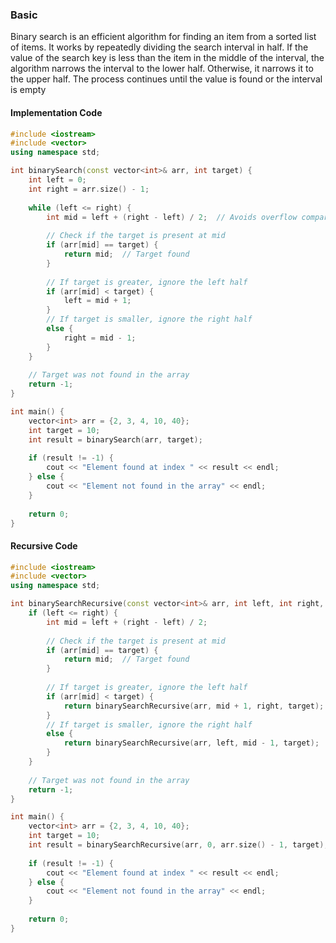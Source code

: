 ### Basic 
Binary search is an efficient algorithm for finding an item from a sorted list of items. It works by repeatedly dividing the search interval in half. If the value of the search key is less than the item in the middle of the interval, the algorithm 
narrows the interval to the lower half. Otherwise, it narrows it to the upper half. The process continues until the value is found or the interval is empty

#### Implementation Code 
```cpp
#include <iostream>
#include <vector>
using namespace std;

int binarySearch(const vector<int>& arr, int target) {
    int left = 0;
    int right = arr.size() - 1;
    
    while (left <= right) {
        int mid = left + (right - left) / 2;  // Avoids overflow compared to (left + right) / 2
        
        // Check if the target is present at mid
        if (arr[mid] == target) {
            return mid;  // Target found
        }
        
        // If target is greater, ignore the left half
        if (arr[mid] < target) {
            left = mid + 1;
        }
        // If target is smaller, ignore the right half
        else {
            right = mid - 1;
        }
    }
    
    // Target was not found in the array
    return -1;
}

int main() {
    vector<int> arr = {2, 3, 4, 10, 40};
    int target = 10;
    int result = binarySearch(arr, target);
    
    if (result != -1) {
        cout << "Element found at index " << result << endl;
    } else {
        cout << "Element not found in the array" << endl;
    }
    
    return 0;
}
```


#### Recursive Code 

```cpp
#include <iostream>
#include <vector>
using namespace std;

int binarySearchRecursive(const vector<int>& arr, int left, int right, int target) {
    if (left <= right) {
        int mid = left + (right - left) / 2;
        
        // Check if the target is present at mid
        if (arr[mid] == target) {
            return mid;  // Target found
        }
        
        // If target is greater, ignore the left half
        if (arr[mid] < target) {
            return binarySearchRecursive(arr, mid + 1, right, target);
        }
        // If target is smaller, ignore the right half
        else {
            return binarySearchRecursive(arr, left, mid - 1, target);
        }
    }
    
    // Target was not found in the array
    return -1;
}

int main() {
    vector<int> arr = {2, 3, 4, 10, 40};
    int target = 10;
    int result = binarySearchRecursive(arr, 0, arr.size() - 1, target);
    
    if (result != -1) {
        cout << "Element found at index " << result << endl;
    } else {
        cout << "Element not found in the array" << endl;
    }
    
    return 0;
}
```


